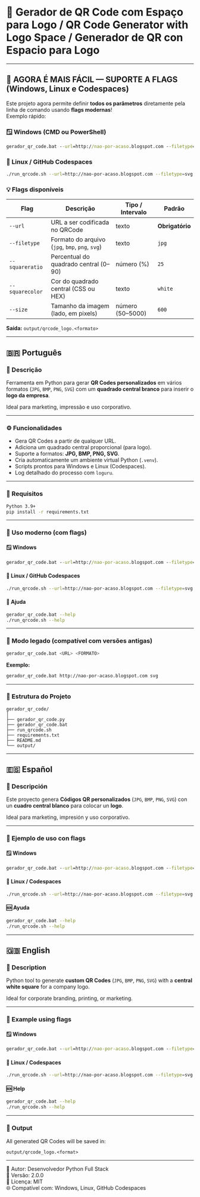 
# 🧩 Gerador de QR Code com Espaço para Logo / QR Code Generator with Logo Space / Generador de QR con Espacio para Logo

---

## 🚀 **AGORA É MAIS FÁCIL — SUPORTE A FLAGS (Windows, Linux e Codespaces)**

Este projeto agora permite definir **todos os parâmetros** diretamente pela linha de comando usando **flags modernas**!  
Exemplo rápido:

### 🪟 Windows (CMD ou PowerShell)
```bat
gerador_qr_code.bat --url=http://nao-por-acaso.blogspot.com --filetype=jpg --squareratio=30 --squarecolor=white --size=600
```

### 🐧 Linux / GitHub Codespaces
```bash
./run_qrcode.sh --url=http://nao-por-acaso.blogspot.com --filetype=svg --squareratio=25 --squarecolor=#FFFFFF --size=800
```

### 💡 Flags disponíveis
| Flag | Descrição | Tipo / Intervalo | Padrão |
|------|------------|------------------|---------|
| `--url` | URL a ser codificada no QRCode | texto | **Obrigatório** |
| `--filetype` | Formato do arquivo (`jpg`, `bmp`, `png`, `svg`) | texto | `jpg` |
| `--squareratio` | Percentual do quadrado central (0–90) | número (%) | `25` |
| `--squarecolor` | Cor do quadrado central (CSS ou HEX) | texto | `white` |
| `--size` | Tamanho da imagem (lado, em pixels) | número (50–5000) | `600` |

**Saída:** `output/qrcode_logo.<formato>`

---

## 🇧🇷 Português

### 📘 Descrição
Ferramenta em Python para gerar **QR Codes personalizados** em vários formatos (`JPG`, `BMP`, `PNG`, `SVG`) com um **quadrado central branco** para inserir o **logo da empresa**.

Ideal para marketing, impressão e uso corporativo.

---

### ⚙️ Funcionalidades
- Gera QR Codes a partir de qualquer URL.
- Adiciona um quadrado central proporcional (para logo).
- Suporte a formatos: **JPG, BMP, PNG, SVG**.
- Cria automaticamente um ambiente virtual Python (`.venv`).
- Scripts prontos para Windows e Linux (Codespaces).
- Log detalhado do processo com `loguru`.

---

### 🧰 Requisitos

```bash
Python 3.9+
pip install -r requirements.txt
```

---

### 🚀 Uso moderno (com flags)

#### 🪟 Windows
```bat
gerador_qr_code.bat --url=http://nao-por-acaso.blogspot.com --filetype=jpg --squareratio=30 --squarecolor=white --size=600
```

#### 🐧 Linux / GitHub Codespaces
```bash
./run_qrcode.sh --url=http://nao-por-acaso.blogspot.com --filetype=svg --squareratio=25 --squarecolor=#FFFFFF --size=800
```

#### 📘 Ajuda
```bash
gerador_qr_code.bat --help
./run_qrcode.sh --help
```

---

### 💾 Modo legado (compatível com versões antigas)

```bash
gerador_qr_code.bat <URL> <FORMATO>
```
**Exemplo:**
```bash
gerador_qr_code.bat http://nao-por-acaso.blogspot.com svg
```

---

### 📁 Estrutura do Projeto

```
gerador_qr_code/
│
├── gerador_qr_code.py
├── gerador_qr_code.bat
├── run_qrcode.sh
├── requirements.txt
├── README.md
└── output/
```

---

## 🇪🇸 Español

### 📘 Descripción
Este proyecto genera **Códigos QR personalizados** (`JPG`, `BMP`, `PNG`, `SVG`) con un **cuadro central blanco** para colocar un **logo**.

Ideal para marketing, impresión y uso corporativo.

---

### 🚀 Ejemplo de uso con flags

#### 🪟 Windows
```bat
gerador_qr_code.bat --url=http://nao-por-acaso.blogspot.com --filetype=jpg --squareratio=30 --squarecolor=white --size=600
```

#### 🐧 Linux / Codespaces
```bash
./run_qrcode.sh --url=http://nao-por-acaso.blogspot.com --filetype=svg --squareratio=25 --squarecolor=#FFFFFF --size=800
```

#### 🆘 Ayuda
```bash
gerador_qr_code.bat --help
./run_qrcode.sh --help
```

---

## 🇬🇧 English

### 📘 Description
Python tool to generate **custom QR Codes** (`JPG`, `BMP`, `PNG`, `SVG`) with a **central white square** for a company logo.

Ideal for corporate branding, printing, or marketing.

---

### 🚀 Example using flags

#### 🪟 Windows
```bat
gerador_qr_code.bat --url=http://nao-por-acaso.blogspot.com --filetype=jpg --squareratio=30 --squarecolor=white --size=600
```

#### 🐧 Linux / Codespaces
```bash
./run_qrcode.sh --url=http://nao-por-acaso.blogspot.com --filetype=svg --squareratio=25 --squarecolor=#FFFFFF --size=800
```

#### 🆘 Help
```bash
gerador_qr_code.bat --help
./run_qrcode.sh --help
```

---

### 🧩 Output
All generated QR Codes will be saved in:
```
output/qrcode_logo.<format>
```

---

📄 Autor: Desenvolvedor Python Full Stack  
📅 Versão: 2.0.0  
🔗 Licença: MIT  
🌐 Compatível com: Windows, Linux, GitHub Codespaces
